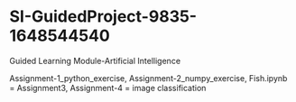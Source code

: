 # SI-GuidedProject-9835-1648544540
Guided Learning Module-Artificial Intelligence

Assignment-1_python_exercise, 
Assignment-2_numpy_exercise, Fish.ipynb = Assignment3, Assignment-4 = image classification
